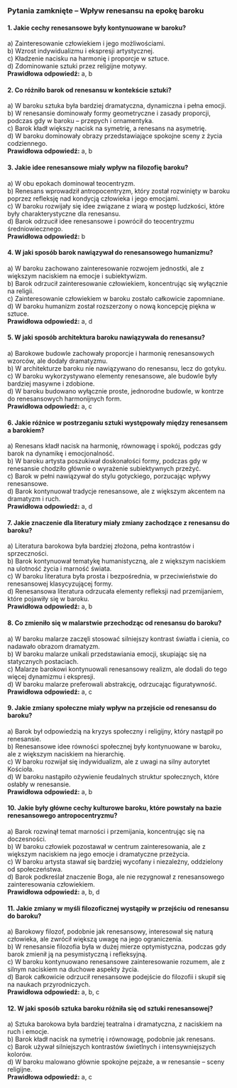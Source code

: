 ### Pytania zamknięte – **Wpływ renesansu na epokę baroku**

#### 1. Jakie cechy renesansowe były kontynuowane w baroku?
a) Zainteresowanie człowiekiem i jego możliwościami.  
b) Wzrost indywidualizmu i ekspresji artystycznej.  
c) Kładzenie nacisku na harmonię i proporcje w sztuce.  
d) Zdominowanie sztuki przez religijne motywy.  
**Prawidłowa odpowiedź:** a, b

#### 2. Co różniło barok od renesansu w kontekście sztuki?
a) W baroku sztuka była bardziej dramatyczna, dynamiczna i pełna emocji.  
b) W renesansie dominowały formy geometryczne i zasady proporcji, podczas gdy w baroku – przepych i ornamentyka.  
c) Barok kładł większy nacisk na symetrię, a renesans na asymetrię.  
d) W baroku dominowały obrazy przedstawiające spokojne sceny z życia codziennego.  
**Prawidłowa odpowiedź:** a, b

#### 3. Jakie idee renesansowe miały wpływ na filozofię baroku?
a) W obu epokach dominował teocentryzm.  
b) Renesans wprowadził antropocentryzm, który został rozwinięty w baroku poprzez refleksję nad kondycją człowieka i jego emocjami.  
c) W baroku rozwijały się idee związane z wiarą w postęp ludzkości, które były charakterystyczne dla renesansu.  
d) Barok odrzucił idee renesansowe i powrócił do teocentryzmu średniowiecznego.  
**Prawidłowa odpowiedź:** b

#### 4. W jaki sposób barok nawiązywał do renesansowego humanizmu?
a) W baroku zachowano zainteresowanie rozwojem jednostki, ale z większym naciskiem na emocje i subiektywizm.  
b) Barok odrzucił zainteresowanie człowiekiem, koncentrując się wyłącznie na religii.  
c) Zainteresowanie człowiekiem w baroku zostało całkowicie zapomniane.  
d) W baroku humanizm został rozszerzony o nową koncepcję piękna w sztuce.  
**Prawidłowa odpowiedź:** a, d

#### 5. W jaki sposób architektura baroku nawiązywała do renesansu?
a) Barokowe budowle zachowały proporcje i harmonię renesansowych wzorców, ale dodały dramatyzmu.  
b) W architekturze baroku nie nawiązywano do renesansu, lecz do gotyku.  
c) W baroku wykorzystywano elementy renesansowe, ale budowle były bardziej masywne i zdobione.  
d) W baroku budowano wyłącznie proste, jednorodne budowle, w kontrze do renesansowych harmonijnych form.  
**Prawidłowa odpowiedź:** a, c

#### 6. Jakie różnice w postrzeganiu sztuki występowały między renesansem a barokiem?
a) Renesans kładł nacisk na harmonię, równowagę i spokój, podczas gdy barok na dynamikę i emocjonalność.  
b) W baroku artysta poszukiwał doskonałości formy, podczas gdy w renesansie chodziło głównie o wyrażenie subiektywnych przeżyć.  
c) Barok w pełni nawiązywał do stylu gotyckiego, porzucając wpływy renesansowe.  
d) Barok kontynuował tradycje renesansowe, ale z większym akcentem na dramatyzm i ruch.  
**Prawidłowa odpowiedź:** a, d

#### 7. Jakie znaczenie dla literatury miały zmiany zachodzące z renesansu do baroku?
a) Literatura barokowa była bardziej złożona, pełna kontrastów i sprzeczności.  
b) Barok kontynuował tematykę humanistyczną, ale z większym naciskiem na ulotność życia i marność świata.  
c) W baroku literatura była prosta i bezpośrednia, w przeciwieństwie do renesansowej klasycyzującej formy.  
d) Renesansowa literatura odrzucała elementy refleksji nad przemijaniem, które pojawiły się w baroku.  
**Prawidłowa odpowiedź:** a, b

#### 8. Co zmieniło się w malarstwie przechodząc od renesansu do baroku?
a) W baroku malarze zaczęli stosować silniejszy kontrast światła i cienia, co nadawało obrazom dramatyzm.  
b) W baroku malarze unikali przedstawiania emocji, skupiając się na statycznych postaciach.  
c) Malarze barokowi kontynuowali renesansowy realizm, ale dodali do tego więcej dynamizmu i ekspresji.  
d) W baroku malarze preferowali abstrakcję, odrzucając figuratywność.  
**Prawidłowa odpowiedź:** a, c

#### 9. Jakie zmiany społeczne miały wpływ na przejście od renesansu do baroku?
a) Barok był odpowiedzią na kryzys społeczny i religijny, który nastąpił po renesansie.  
b) Renesansowe idee równości społecznej były kontynuowane w baroku, ale z większym naciskiem na hierarchię.  
c) W baroku rozwijał się indywidualizm, ale z uwagi na silny autorytet Kościoła.  
d) W baroku nastąpiło ożywienie feudalnych struktur społecznych, które osłabły w renesansie.  
**Prawidłowa odpowiedź:** a, b

#### 10. Jakie były główne cechy kulturowe baroku, które powstały na bazie renesansowego antropocentryzmu?
a) Barok rozwinął temat marności i przemijania, koncentrując się na doczesności.  
b) W baroku człowiek pozostawał w centrum zainteresowania, ale z większym naciskiem na jego emocje i dramatyczne przeżycia.  
c) W baroku artysta stawał się bardziej wycofany i niezależny, oddzielony od społeczeństwa.  
d) Barok podkreślał znaczenie Boga, ale nie rezygnował z renesansowego zainteresowania człowiekiem.  
**Prawidłowa odpowiedź:** a, b, d

#### 11. Jakie zmiany w myśli filozoficznej wystąpiły w przejściu od renesansu do baroku?
a) Barokowy filozof, podobnie jak renesansowy, interesował się naturą człowieka, ale zwrócił większą uwagę na jego ograniczenia.  
b) W renesansie filozofia była w dużej mierze optymistyczna, podczas gdy barok zmienił ją na pesymistyczną i refleksyjną.  
c) W baroku kontynuowano renesansowe zainteresowanie rozumem, ale z silnym naciskiem na duchowe aspekty życia.  
d) Barok całkowicie odrzucił renesansowe podejście do filozofii i skupił się na naukach przyrodniczych.  
**Prawidłowa odpowiedź:** a, b, c

#### 12. W jaki sposób sztuka baroku różniła się od sztuki renesansowej?
a) Sztuka barokowa była bardziej teatralna i dramatyczna, z naciskiem na ruch i emocje.  
b) Barok kładł nacisk na symetrię i równowagę, podobnie jak renesans.  
c) Barok używał silniejszych kontrastów świetlnych i intensywniejszych kolorów.  
d) W baroku malowano głównie spokojne pejzaże, a w renesansie – sceny religijne.  
**Prawidłowa odpowiedź:** a, c  